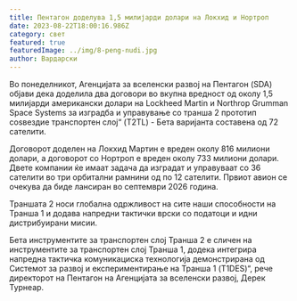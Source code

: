```yaml
---
title: Пентагон доделува 1,5 милијарди долари на Локхид и Нортроп
date: 2023-08-22T18:00:16.986Z
category: свет
featured: true
featuredImage: ../img/8-peng-nudi.jpg
author: Вардарски
---
```

Во понеделникот, Агенцијата за вселенски развој на Пентагон (SDA) објави дека доделила два договори во вкупна вредност од околу 1,5 милијарди американски долари на Lockheed Martin и Northrop Grumman Space Systems за изградба и управување со транша 2 прототип соѕвездие транспортен слој“ (T2TL) - Бета варијанта составена од 72 сателити.

Договорот доделен на Локхид Мартин е вреден околу 816 милиони долари, а договорот со Нортроп е вреден околу 733 милиони долари. Двете компании ќе имаат задача да изградат и управуваат со 36 сателити во три орбитални рамнини од по 12 сателити. Првиот авион се очекува да биде лансиран во септември 2026 година.

Траншата 2 носи глобална одржливост на сите наши способности на Транша 1 и додава напредни тактички врски со податоци и идни дистрибуирани мисии.

Бета инструментите за транспортен слој Транша 2 е сличен на инструментите за транспортен слој Транша 1, додека интегрира напредна тактичка комуникациска технологија демонстрирана од Системот за развој и експериментирање на Транша 1 (T1DES)“, рече директорот на Пентагон на Агенцијата за вселенски развој, Дерек Турнеар.